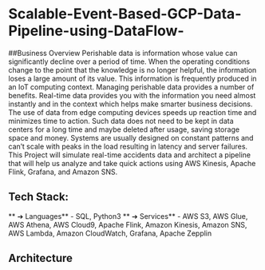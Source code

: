 # Scalable-Event-Based-GCP-Data-Pipeline-using-DataFlow-

##Business Overview
Perishable data is information whose value can significantly decline over a period of
time. When the operating conditions change to the point that the knowledge is no longer
helpful, the information loses a large amount of its value. This information is frequently
produced in an IoT computing context. Managing perishable data provides a number of
benefits. Real-time data provides you with the information you need almost instantly and
in the context which helps make smarter business decisions. The use of data from edge
computing devices speeds up reaction time and minimizes time to action. Such data
does not need to be kept in data centers for a long time and maybe deleted after usage,
saving storage space and money. Systems are usually designed on constant patterns
and can’t scale with peaks in the load resulting in latency and server failures.
This Project will simulate real-time accidents data and architect a pipeline that will help
us analyze and take quick actions using AWS Kinesis, Apache Flink, Grafana, and
Amazon SNS.

## Tech Stack:
** ➔ Languages** - SQL, Python3
** ➔ Services** - AWS S3, AWS Glue, AWS Athena, AWS Cloud9, Apache Flink, Amazon Kinesis,
Amazon SNS, AWS Lambda, Amazon CloudWatch, Grafana, Apache Zepplin

## Architecture

